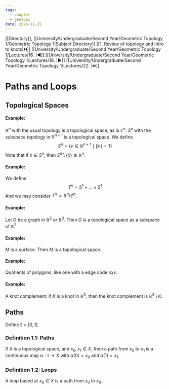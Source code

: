 ```yaml
---
tags:
  - chapter
  - geotop1
date: 2024-11-25
---
```

[[Directory]], [[University/Undergraduate/Second Year/Geometric Topology 1/Geometric Topology 1|Subject Directory]]
[[1. Review of topology and intro to knots|🞀🞀]] [[University/Undergraduate/Second Year/Geometric Topology 1/Lectures/16. |◀]] [[University/Undergraduate/Second Year/Geometric Topology 1/Lectures/18. |▶]] [[University/Undergraduate/Second Year/Geometric Topology 1/Lectures/22. |🞂🞂]]
# Paths and Loops
## Topological Spaces
#### Example:
${} \mathbb{R}^{n}$ with the usual topology is a topological space, as is ${} \mathbb{C}^{n}$. 
${} S^{n}$ with the subspace topology in ${} \mathbb{R}^{n+1} {}$ is a topological space. We define
$$
S^{n}=\{ v \in \mathbb{R}^{n+1} \mid  \lVert v \rVert =1 \}
$$
Note that if ${} x \in S^{n} {}$, then ${} S^{n} \setminus \{ x \} \cong \mathbb{R}^{n} {}$. 
#### Example:
We define
$$
T^{n}=S^{1} \times{\dots}\times S^{1}
$$
And we may consider ${} T^{n}\cong \mathbb{R}^{n} / \mathbb{Z}^{n} {}$.
#### Example:
Let $G$ be a graph in ${} \mathbb{R}^{2} {}$ or ${} \mathbb{R}^{3} {}$. Then $G {}$ is a topological space as a subspace of $\mathbb{R}^{2} {}$
#### Example:
${} M$ is a surface. Then $M$ is a topological space.
#### Example: 
Quotients of polygons, like one with a edge code $xxx {}$.
#### Example:
A knot complement: if $K$ is a knot in ${} \mathbb{R}^{3}$, then the knot complement is ${} \mathbb{R}^{3} \setminus K {}$. 
## Paths
Define ${} \mathbb{I}=[0,\, 1] {}$. 
### Definition 1.1: Paths
If ${} X {}$ is a topological space, and ${} x_{0},\, x_{1} \in X {}$, then a path from ${} x_{0}$ to $x_{1}$ is a continuous map ${} \alpha:\mathbb{I} \to{}X {}$ with ${} \alpha(0)=x_{0} {}$ and ${} \alpha(1)=x_{1} {}$. 
### Definition 1.2: Loops
A loop based at ${} x_{0} \in X {}$ is a path from $x_{0}$ to $x_{0}$. 